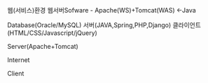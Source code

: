 웹(서비스)환경
웹서버Sofware - Apache(WS)+Tomcat(WAS) <-Java

Database(Oracle/MySQL)
서버(JAVA,Spring,PHP,Django)
클라이언트(HTML/CSS/Javascript/jQuery)

Server(Apache+Tomcat)

Internet

Client